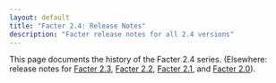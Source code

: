 ```yaml
---
layout: default
title: "Facter 2.4: Release Notes"
description: "Facter release notes for all 2.4 versions"
---
```


This page documents the history of the Facter 2.4 series. (Elsewhere: release notes for [Facter 2.3](../2.3/release_notes.html), [Facter 2.2](../2.2/release_notes.html), [Facter 2.1](../2.1/release_notes.html), and [Facter 2.0](../2.0/release_notes.html)).


